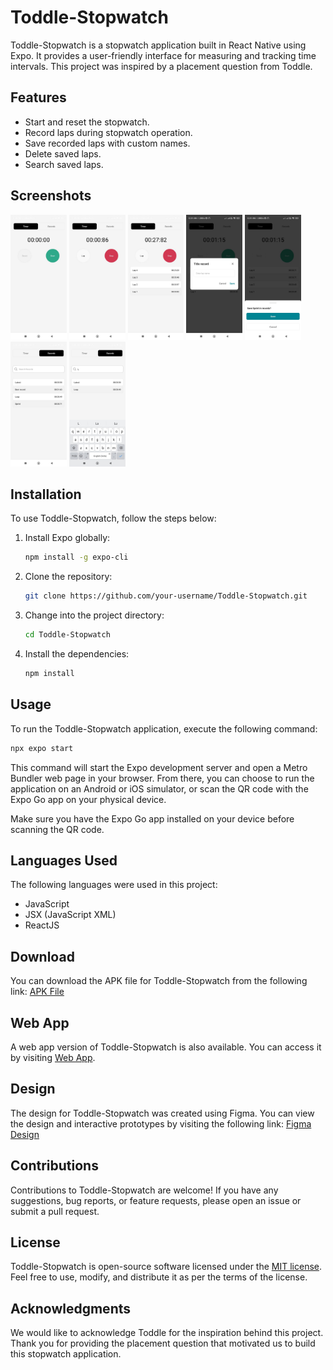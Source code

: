 # Toddle-Stopwatch

Toddle-Stopwatch is a stopwatch application built in React Native using Expo. It provides a user-friendly interface for measuring and tracking time intervals. This project was inspired by a placement question from Toddle.

## Features

- Start and reset the stopwatch.
- Record laps during stopwatch operation.
- Save recorded laps with custom names.
- Delete saved laps.
- Search saved laps.

## Screenshots

<img src="./ScreenShot/home.jpg" alt="Home" height="200">
<img src="./ScreenShot/stopwatch.jpg" alt="Stopwatch" height="200">
<img src="./ScreenShot/lap.jpg" alt="Lap" height="200">
<img src="./ScreenShot/name.jpg" alt="Name" height="200">
<img src="./ScreenShot/save.jpg" alt="Save" height="200">
<img src="./ScreenShot/saved.jpg" alt="Saved" height="200">
<img src="./ScreenShot/search.jpg" alt="Search" height="200">

## Installation

To use Toddle-Stopwatch, follow the steps below:

1. Install Expo globally:

   ```bash
   npm install -g expo-cli
   ```

2. Clone the repository:

   ```bash
   git clone https://github.com/your-username/Toddle-Stopwatch.git
   ```

3. Change into the project directory:

   ```bash
   cd Toddle-Stopwatch
   ```

4. Install the dependencies:

   ```bash
   npm install
   ```

## Usage

To run the Toddle-Stopwatch application, execute the following command:

```bash
npx expo start
```

This command will start the Expo development server and open a Metro Bundler web page in your browser. From there, you can choose to run the application on an Android or iOS simulator, or scan the QR code with the Expo Go app on your physical device.

Make sure you have the Expo Go app installed on your device before scanning the QR code.

## Languages Used

The following languages were used in this project:

- JavaScript
- JSX (JavaScript XML)
- ReactJS

## Download

You can download the APK file for Toddle-Stopwatch from the following link: [APK File](final.apk)

## Web App

A web app version of Toddle-Stopwatch is also available. You can access it by visiting [Web App](https://singular-genie-fffee7.netlify.app/).

## Design

The design for Toddle-Stopwatch was created using Figma. You can view the design and interactive prototypes by visiting the following link: [Figma Design](https://www.figma.com/file/HRUTFATGCvkpx3C4eBRpdJ/TimerTask?type=design&node-id=2-11281&mode=design)
## Contributions

Contributions to Toddle-Stopwatch are welcome! If you have any suggestions, bug reports, or feature requests, please open an issue or submit a pull request.

## License

Toddle-Stopwatch is open-source software licensed under the [MIT license](LICENSE). Feel free to use, modify, and distribute it as per the terms of the license.

## Acknowledgments

We would like to acknowledge Toddle for the inspiration behind this project. Thank you for providing the placement question that motivated us to build this stopwatch application.

